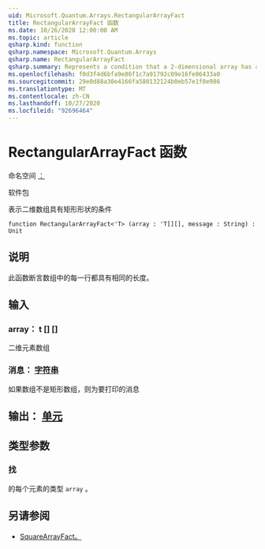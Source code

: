 ```yaml
---
uid: Microsoft.Quantum.Arrays.RectangularArrayFact
title: RectangularArrayFact 函数
ms.date: 10/26/2020 12:00:00 AM
ms.topic: article
qsharp.kind: function
qsharp.namespace: Microsoft.Quantum.Arrays
qsharp.name: RectangularArrayFact
qsharp.summary: Represents a condition that a 2-dimensional array has a rectangular shape
ms.openlocfilehash: f0d3f4d6bfa9e86f1c7a91792c09e16fe86433a0
ms.sourcegitcommit: 29e0d88a30e4166fa580132124b0eb57e1f0e986
ms.translationtype: MT
ms.contentlocale: zh-CN
ms.lasthandoff: 10/27/2020
ms.locfileid: "92696464"
---
```

# <a name="rectangulararrayfact-function"></a>RectangularArrayFact 函数

命名空间 [：](xref:Microsoft.Quantum.Arrays)

软件包 [](https://nuget.org/packages/)


表示二维数组具有矩形形状的条件

```qsharp
function RectangularArrayFact<'T> (array : 'T[][], message : String) : Unit
```


## <a name="description"></a>说明

此函数断言数组中的每一行都具有相同的长度。

## <a name="input"></a>输入

### <a name="array--t"></a>array： t [] []

二维元素数组


### <a name="message--string"></a>消息： [字符串](xref:microsoft.quantum.lang-ref.string)

如果数组不是矩形数组，则为要打印的消息



## <a name="output--unit"></a>输出： [单元](xref:microsoft.quantum.lang-ref.unit)



## <a name="type-parameters"></a>类型参数

### <a name="t"></a>找

的每个元素的类型 `array` 。

## <a name="see-also"></a>另请参阅

- [SquareArrayFact。](xref:Microsoft.Quantum.Arrays.SquareArrayFact)